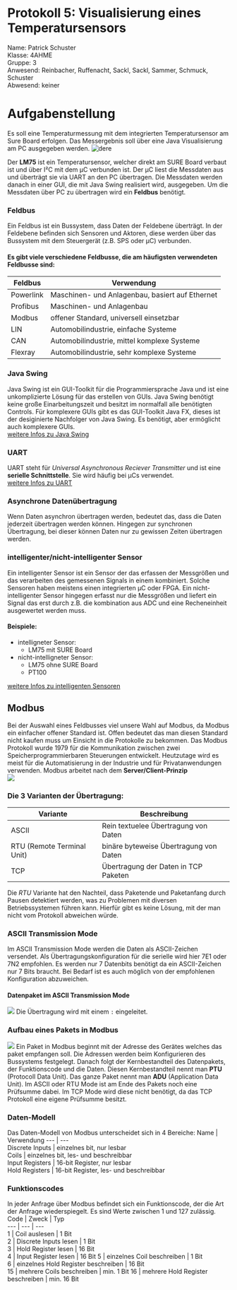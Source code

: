 # Protokoll 5: Visualisierung eines Temperatursensors
Name: Patrick Schuster  
Klasse: 4AHME  
Gruppe: 3    
Anwesend: Reinbacher, Ruffenacht, Sackl, Sackl, Sammer, Schmuck, Schuster  
Abwesend: keiner

# Aufgabenstellung
Es soll eine Temperaturmessung mit dem integrierten Temperatursensor am Sure Board erfolgen. Das Messergebnis soll über eine Java Visualisierung am PC ausgegeben werden.
![dere](https://github.com/suspam14/la1/blob/master/SureBoard_PC.svg)

Der **LM75** ist ein Temperatursensor, welcher direkt am SURE Board verbaut ist und über I²C mit dem µC verbunden ist. Der µC liest die Messdaten aus und überträgt sie via UART an den PC übertragen. Die Messdaten werden danach in einer GUI, die mit Java Swing realisiert wird, ausgegeben. Um die Messdaten über PC zu übertragen wird ein **Feldbus** benötigt.

### Feldbus
Ein Feldbus ist ein Bussystem, dass Daten der Feldebene überträgt. In der Feldebene befinden sich Sensoren und Aktoren, diese werden über das Bussystem mit dem Steuergerät (z.B. SPS oder µC) verbunden.  
#### Es gibt viele verschiedene Feldbusse, die am häufigsten verwendeten Feldbusse sind:  
Feldbus | Verwendung  
--- | ---  
Powerlink | Maschinen- und Anlagenbau, basiert auf Ethernet  
Profibus | Maschinen- und Anlagenbau   
Modbus | offener Standard, universell einsetzbar  
LIN | Automobilindustrie, einfache Systeme  
CAN | Automobilindustrie, mittel komplexe Systeme  
Flexray | Automobilindustrie, sehr komplexe Systeme  

### Java Swing
Java Swing ist ein GUI-Toolkit für die Programmiersprache Java und ist eine unkomplizierte Lösung für das erstellen von GUIs. Java Swing benötigt keine große Einarbeitungszeit und besitzt im normalfall alle benötigten Controls. Für komplexere GUIs gibt es das GUI-Toolkit Java FX, dieses ist der desiginierte Nachfolger von Java Swing. Es benötigt, aber ermöglicht auch komplexere GUIs.  
[weitere Infos zu Java Swing](https://www.java-tutorial.org/swing.html)

### UART
UART steht für *Universal Asynchronous Reciever Transmitter* und ist eine **serielle Schnittstelle**. Sie wird häufig bei µCs verwendet.   
[weitere Infos zu UART](https://www.mikrocontroller.net/articles/UART)
### Asynchrone Datenübertragung
Wenn Daten asynchron übertragen werden, bedeutet das, dass die Daten jederzeit übertragen werden können. Hingegen zur synchronen Übertragung, bei dieser können Daten nur zu gewissen Zeiten übertragen werden.

### intelligenter/nicht-intelligenter Sensor
Ein intelligenter Sensor ist ein Sensor der das erfassen der Messgrößen und das verarbeiten des gemessenen Signals in einem kombiniert. Solche Sensoren haben meistens einen integrierten µC oder FPGA.
Ein nicht-intelligenter Sensor hingegen erfasst nur die Messgrößen und liefert ein Signal das erst durch z.B. die kombination aus ADC und eine Recheneinheit ausgewertet werden muss.  
#### Beispiele: 
* intelligneter Sensor:  
  * LM75 mit SURE Board  
* nicht-intelligneter Sensor:  
  * LM75 ohne SURE Board
  * PT100  
  
[weitere Infos zu intelligenten Sensoren](https://de.wikipedia.org/wiki/Smart-Sensor)

## Modbus
Bei der Auswahl eines Feldbusses viel unsere Wahl auf Modbus, da Modbus ein einfacher offener Standard ist. Offen bedeutet das man diesen Standard nicht kaufen muss um Einsicht in die Protokolle zu bekommen. 
Das Modbus Protokoll wurde 1979 für die Kommunikation zwischen zwei Speicherprogrammierbaren Steuerungen entwickelt. Heutzutage wird es meist für die Automatisierung in der Industrie und für Privatanwendungen verwenden. 
Modbus arbeitet nach dem **Server/Client-Prinzip**  
![](https://github.com/suspam14/la1/blob/master/modbus_transaction_error_free_png.png)
### Die 3 Varianten der Übertragung:
Variante | Beschreibung  
--- | ---  
ASCII | Rein textuelee Übertragung von Daten  
RTU (Remote Terminal Unit)  | binäre byteweise Übertragung von Daten  
TCP |  Übertragung der Daten in TCP Paketen  

Die *RTU* Variante hat den Nachteil, dass Paketende und Paketanfang durch Pausen detektiert werden, was zu Problemen mit diversen Betriebssystemen führen kann. Hierfür gibt es keine Lösung, mit der man nicht vom Protokoll abweichen würde.

### ASCII Transmission Mode
Im ASCII Transmission Mode werden die Daten als ASCII-Zeichen versendet. Als Übertragungskonfiguration für die serielle wird hier 7E1 oder 7N2 empfohlen. Es werden nur 7 Datenbits benötigt da ein ASCII-Zeichen nur 7 Bits braucht. Bei Bedarf ist es auch möglich von der empfohlenen Konfiguration abzuweichen.
#### Datenpaket im ASCII Transmission Mode
![](https://github.com/suspam14/la1/blob/master/modbus_ascii.png)
Die Übertragung wird mit einem `:` eingeleitet.

### Aufbau eines Pakets in Modbus
![](https://github.com/suspam14/la1/blob/master/modbus_units.png)
Ein Paket in Modbus beginnt mit der Adresse des Gerätes welches das paket empfangen soll. Die Adressen werden beim Konfigurieren des Bussystems festgelegt. Danach folgt der Kernbestandteil des Datenpakets, der Funktionscode und die Daten. Diesen Kernbestandteil nennt man **PTU** (Protocoll Data Unit). Das ganze Paket nennt man **ADU** (Application Data Unit). Im ASCII oder RTU Mode ist am Ende des Pakets noch eine Prüfsumme dabei. Im TCP Mode wird diese nicht benötigt, da das TCP Protokoll eine eigene Prüfsumme besitzt.

### Daten-Modell
Das Daten-Modell von Modbus unterscheidet sich in 4 Bereiche:
Name | Verwendung 
--- | ---  
Discrete Inputs | einzelnes bit, nur lesbar  
Coils | einzelnes bit, les- und beschreibbar  
Input Registers | 16-bit Register, nur lesbar   
Hold Registers | 16-bit Register, les- und beschreibbar  

### Funktionscodes
In jeder Anfrage über Modbus befindet sich ein Funktionscode, der die Art der Anfrage wiederspiegelt. Es sind Werte zwischen 1 und 127 zulässig. 
Code | Zweck | Typ  
--- | --- | ---  
1 | Coil auslesen | 1 Bit  
2 | Discrete Inputs lesen | 1 Bit  
3 | Hold Register lesen | 16 Bit  
4 | Input Register lesen | 16 Bit 
5 | einzelnes Coil beschreiben | 1 Bit  
6 | einzelnes Hold Register beschreiben | 16 Bit  
15 | mehrere Coils beschreiben | min. 1 Bit
16 | mehrere Hold Register beschreiben | min. 16 Bit  

